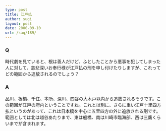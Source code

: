 ```yaml
---
type: post
title: 江戸払
author: sugi
layout: post
date: 2000-09-10
url: /saq/189/
---
```

### Q 

時代劇を見ていると、根は善人だけど、ふとしたことから悪事を犯してしまった人に対して、慈悲深いお奉行様が江戸払の刑を申し付けたりしますが、これってどの範囲から追放されるのでしょう？

### A 

品川、板橋、千住、本所、深川、四谷の大木戸以内から追放されるそうです。この範囲が江戸の府内ということですね。これとは別に、さらに重い江戸十里四方払というのがあって、これは日本橋を中心に五里四方の外に追放される刑です。範囲としては北は越谷あたりまで、東は船橋、南は川崎市臨海部、西は三鷹くらいまでが含まれます。